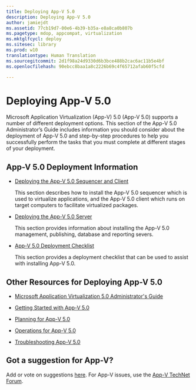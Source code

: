 ```yaml
---
title: Deploying App-V 5.0
description: Deploying App-V 5.0
author: jamiejdt
ms.assetid: 77cb19d7-00e6-4b39-b35a-e8a8ca0b807b
ms.pagetype: mdop, appcompat, virtualization
ms.mktglfcycl: deploy
ms.sitesec: library
ms.prod: w10
translationtype: Human Translation
ms.sourcegitcommit: 2d1f98a24d9330d6b3bce488b2cac6ac11b5e4bf
ms.openlocfilehash: 90ebcc8baa1a8c2226b69c4f65712afab60f5cfd

---
```



# Deploying App-V 5.0


Microsoft Application Virtualization (App-V) 5.0 (App-V 5.0) supports a number of different deployment options. This section of the App-V 5.0 Administrator’s Guide includes information you should consider about the deployment of App-V 5.0 and step-by-step procedures to help you successfully perform the tasks that you must complete at different stages of your deployment.

## <a href="" id="---------app-v-5-0-deployment-information"></a> App-V 5.0 Deployment Information


-   [Deploying the App-V 5.0 Sequencer and Client](deploying-the-app-v-50-sequencer-and-client.md)

    This section describes how to install the App-V 5.0 sequencer which is used to virtualize applications, and the App-V 5.0 client which runs on target computers to facilitate virtualized packages.

-   [Deploying the App-V 5.0 Server](deploying-the-app-v-50-server.md)

    This section provides information about installing the App-V 5.0 management, publishing, database and reporting severs.

-   [App-V 5.0 Deployment Checklist](app-v-50-deployment-checklist.md)

    This section provides a deployment checklist that can be used to assist with installing App-V 5.0.

## Other Resources for Deploying App-V 5.0


-   [Microsoft Application Virtualization 5.0 Administrator's Guide](microsoft-application-virtualization-50-administrators-guide.md)

-   [Getting Started with App-V 5.0](getting-started-with-app-v-50--rtm.md)

-   [Planning for App-V 5.0](planning-for-app-v-50-rc.md)

-   [Operations for App-V 5.0](operations-for-app-v-50.md)

-   [Troubleshooting App-V 5.0](troubleshooting-app-v-50.md)

## Got a suggestion for App-V?


Add or vote on suggestions [here](http://appv.uservoice.com/forums/280448-microsoft-application-virtualization). For App-V issues, use the [App-V TechNet Forum](https://social.technet.microsoft.com/Forums/home?forum=mdopappv).

 

 








<!--HONumber=Jun16_HO4-->


